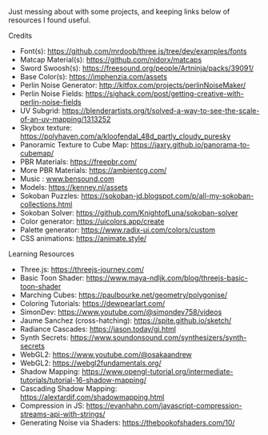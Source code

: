 Just messing about with some projects, and keeping links below of resources I found useful.

Credits

- Font(s): https://github.com/mrdoob/three.js/tree/dev/examples/fonts
- Matcap Material(s): https://github.com/nidorx/matcaps
- Sword Swoosh(s): https://freesound.org/people/Artninja/packs/39091/
- Base Color(s): https://imphenzia.com/assets
- Perlin Noise Generator: http://kitfox.com/projects/perlinNoiseMaker/
- Perlin Noise Fields: https://sighack.com/post/getting-creative-with-perlin-noise-fields
- UV Subgrid: https://blenderartists.org/t/solved-a-way-to-see-the-scale-of-an-uv-mapping/1313252
- Skybox texture: https://polyhaven.com/a/kloofendal_48d_partly_cloudy_puresky
- Panoramic Texture to Cube Map: https://jaxry.github.io/panorama-to-cubemap/
- PBR Materials: https://freepbr.com/
- More PBR Materials: https://ambientcg.com/
- Music : www.bensound.com
- Models: https://kenney.nl/assets
- Sokoban Puzzles: https://sokoban-jd.blogspot.com/p/all-my-sokoban-collections.html
- Sokoban Solver: https://github.com/KnightofLuna/sokoban-solver
- Color generator: https://uicolors.app/create
- Palette generator: https://www.radix-ui.com/colors/custom
- CSS animations: https://animate.style/

Learning Resources

- Three.js: https://threejs-journey.com/
- Basic Toon Shader: https://www.maya-ndljk.com/blog/threejs-basic-toon-shader
- Marching Cubes: https://paulbourke.net/geometry/polygonise/
- Coloring Tutorials: https://dewpearlart.com/
- SimonDev: https://www.youtube.com/@simondev758/videos
- Jaume Sanchez (cross-hatching): https://spite.github.io/sketch/
- Radiance Cascades: https://jason.today/gi.html
- Synth Secrets: https://www.soundonsound.com/synthesizers/synth-secrets
- WebGL2: https://www.youtube.com/@osakaandrew
- WebGL2: https://webgl2fundamentals.org/
- Shadow Mapping: https://www.opengl-tutorial.org/intermediate-tutorials/tutorial-16-shadow-mapping/
- Cascading Shadow Mapping: https://alextardif.com/shadowmapping.html
- Compression in JS: https://evanhahn.com/javascript-compression-streams-api-with-strings/
- Generating Noise via Shaders: https://thebookofshaders.com/10/
